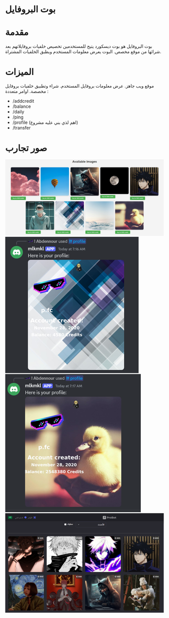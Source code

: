 # بوت البروفايل
# مقدمة
بوت البروفايل هو بوت ديسكورد يتيح للمستخدمين تخصيص خلفيات بروفايلاتهم بعد شرائها من موقع مخصص. البوت يعرض معلومات المستخدم ويطبق الخلفيات المشتراة.

# الميزات
موقع ويب جاهز.
عرض معلومات بروفايل المستخدم.
شراء وتطبيق خلفيات بروفايل مخصصة.
اوامر متعددة :
- /addcredit
- /balance
- /daily
- /ping
- /profile (اهم لذي بني عليه مشروع)
- /transfer
# صور تجارب
![صور لي تجارب ](md/Screenshot_1.png)
![صور لي تجارب ](md/Screenshot_2.png)
![صور لي تجارب ](md/Screenshot_3.png)
![صور لي تجارب ](md/Screenshot_4.png)



